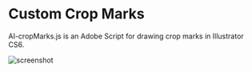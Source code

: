 Custom Crop Marks
===============

AI-cropMarks.js is an Adobe Script for drawing crop marks in Illustrator CS6.

![screenshot](https://github.com/krikienoid/ai-cropmarks/master/ai-cropmarks.png "Screenshot")